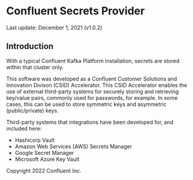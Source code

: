 # Confluent Secrets Provider

Last update: December 1, 2021 (v1.0.2)

## Introduction

With a typical Confluent Kafka Platform installation, secrets are stored within that cluster only.

This software was developed as a Confluent Customer Solutions and Innovation Divison (CSID) Accelerator.
This CSID Accelerator enables the use of external third-party systems for securely storing and retrieving key/value pairs, commonly used for passwords, for example.
In some cases, this can be used to store symmetric keys and asymmetric (public/private) keys.

Third-party systems that integrations have been developed for, and included here:
- Hashicorp Vault
- Amazon Web Services (AWS) Secrets Manager
- Google Secret Manager
- Microsoft Azure Key Vault

Copyright 2022 Confluent Inc.